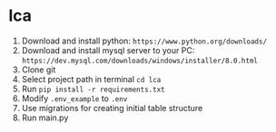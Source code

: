 # lca

1. Download and install python: `https://www.python.org/downloads/`
2. Download and install mysql server to your PC: `https://dev.mysql.com/downloads/windows/installer/8.0.html`
3. Clone git
4. Select project path in terminal `cd lca`
5. Run `pip install -r requirements.txt`
6. Modify `.env_example` to `.env`
7. Use migrations for creating initial table structure
8. Run main.py